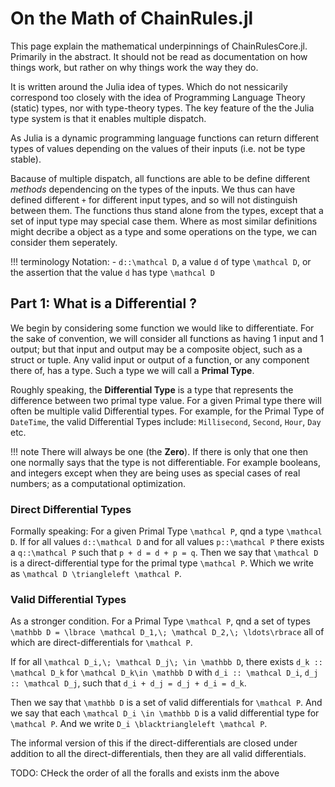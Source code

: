 # On the Math of ChainRules.jl
This page explain the mathematical underpinnings of ChainRulesCore.jl.
Primarily in the abstract.
It should not be read as documentation on how things work,
but rather on why things work the way they do.

It is written around the Julia idea of types.
Which do not nessicarily correspond too closely with the idea of Programming Language Theory (static) types,
nor with type-theory types.
The key feature of the the Julia type system is that it enables multiple dispatch.

As Julia is a dynamic programming language functions can return different types of values depending on the values of their inputs (i.e. not be type stable).

Bacause of multiple dispatch,
all functions are able to be define different _methods_
dependencing on the types of the inputs.
We thus can have defined different ``+``
for different input types, and so will not distinguish between them.
The functions thus stand alone from the types,
except that a set of input type may special case them.
Where as most similar definitions might decribe a object as a type and some operations on the type,
we can consider them seperately.

!!! terminology Notation:
    - ``d::\mathcal D``, a value ``d`` of type ``\mathcal D``, or the assertion that the value ``d`` has type ``\mathcal D``

## Part 1: What is a Differential ?

We begin by considering some function we would like to differentiate.
For the sake of convention,
we will consider all functions as having 1 input and 1 output;
but that input and output may be a composite object, such as a struct or tuple.
Any valid input or output of a function, or any component there of, has a type.
Such a type we will call a **Primal Type**.

Roughly speaking, the **Differential Type** is a type that represents the difference between two primal type value.
For a given Primal type there will often be multiple
valid Differential types.
For example, for the Primal Type of `DateTime`, the valid Differential Types include: `Millisecond`, `Second`, `Hour`, `Day` etc.

!!! note
    There will always be one (the **Zero**).
    If there is only that one then one normally says that the type is not differentiable.
    For example booleans, and integers except when they are being uses as special cases of real numbers; as a computational optimization.


### Direct Differential Types
Formally speaking:
For a given Primal Type ``\mathcal P``,
qnd a type ``\mathcal D``.
If for all values ``d::\mathcal D``
and for all values ``p::\mathcal P``
there exists a ``q::\mathcal P`` such that
``p + d = d + p = q``.
Then we say that  ``\mathcal D`` is a direct-differential type for the primal type ``\mathcal P``.
Which we write as ``\mathcal D \triangleleft \mathcal P``.

### Valid Differential Types
As a stronger condition.
For a Primal Type ``\mathcal P``,
qnd a set of types ``\mathbb D = \lbrace \mathcal D_1,\; \mathcal D_2,\; \ldots\rbrace`` all of which are direct-differentials for ``\mathcal P``.

If for all ``\mathcal D_i,\; \mathcal D_j\; \in \mathbb D``,
there exists ``d_k :: \mathcal D_k`` for ``\mathcal D_k\in \mathbb D``
with ``d_i :: \mathcal D_i``, ``d_j :: \mathcal D_j``,
such that ``d_i + d_j = d_j + d_i = d_k``.

Then we say that ``\mathbb D`` is a set of valid differentials for ``\mathcal P``.
And we say that each ``\mathcal D_i \in \mathbb D`` is a valid differential type for ``\mathcal P``.
And we write ``D_i \blacktriangleleft \mathcal P``.

The informal version of this if the direct-differentials are closed under addition to all the direct-differentials, then they are all valid differentials.

TODO: CHeck the order of all the foralls and exists inm the above
